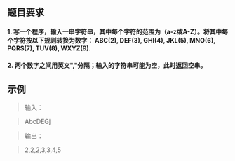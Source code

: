 ##  题目要求   
####  1. 写一个程序，输入一串字符串，其中每个字符的范围为（a-z或A-Z）。将其中每个字符按以下规则转换为数字： ABC(2), DEF(3), GHI(4), JKL(5), MNO(6), PQRS(7), TUV(8), WXYZ(9).
####  2. 两个数字之间用英文","分隔；输入的字符串可能为空，此时返回空串。

##  示例
>输入：

> AbcDEGj

>输出：

> 2,2,2,3,3,4,5
